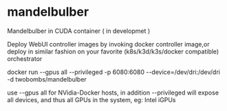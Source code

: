 # mandelbulber
Mandelbulber in CUDA container ( in developmet )

Deploy WebUI controller images by invoking docker controller image,or deploy in similar fashion on your favorite (k8s/k3d/k3s/docker compatible) orchestrator

docker run --gpus all --privileged -p 6080:6080 --device=/dev/dri:/dev/dri -d twobombs/mandelbulber

use --gpus all for NVidia-Docker hosts, in addition --privileged will expose all devices, and thus all GPUs in the system, eg: Intel iGPUs 
